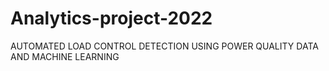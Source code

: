 # Analytics-project-2022
AUTOMATED LOAD CONTROL DETECTION USING POWER QUALITY DATA AND MACHINE LEARNING
